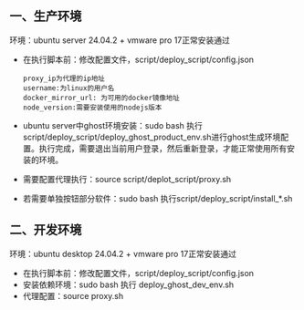 ## 一、生产环境

环境：ubuntu server 24.04.2 + vmware pro 17正常安装通过

* 在执行脚本前：修改配置文件，script/deploy_script/config.json

  ```
  proxy_ip为代理的ip地址
  username:为linux的用户名
  docker_mirror_url: 为可用的docker镜像地址
  node_version:需要安装使用的nodejs版本
  ```

  

* ubuntu server中ghost环境安装：sudo bash 执行script/deploy_script/deploy_ghost_product_env.sh进行ghost生成环境配置。执行完成，需要退出当前用户登录，然后重新登录，才能正常使用所有安装的环境。

* 需要配置代理执行：source script/deplot_script/proxy.sh

* 若需要单独按钮部分软件：sudo bash 执行script/deploy_script/install_*.sh

## 二、开发环境

环境：ubuntu desktop 24.04.2 + vmware pro 17正常安装通过

* 在执行脚本前：修改配置文件，script/deploy_script/config.json
* 安装依赖环境：sudo bash 执行 deploy_ghost_dev_env.sh
* 代理配置：source proxy.sh